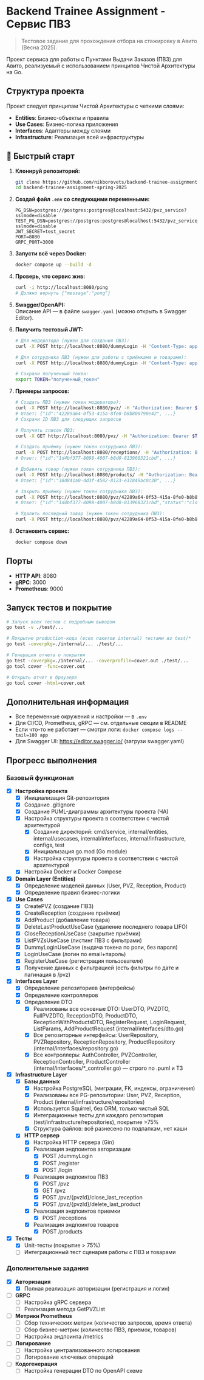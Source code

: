 # Backend Trainee Assignment - Сервис ПВЗ

> Тестовое задание для прохождения отбора на стажировку в Авито (Весна 2025).

Проект сервиса для работы с Пунктами Выдачи Заказов (ПВЗ) для Авито, реализуемый с использованием принципов Чистой Архитектуры на Go.

## Структура проекта

Проект следует принципам Чистой Архитектуры с четкими слоями:
- **Entities**: Бизнес-объекты и правила
- **Use Cases**: Бизнес-логика приложения
- **Interfaces**: Адаптеры между слоями
- **Infrastructure**: Реализация всей инфраструктуры

## 🚀 Быстрый старт

1. **Клонируй репозиторий:**
   ```sh
   git clone https://github.com/nikborovets/backend-trainee-assignment-spring-2025.git
   cd backend-trainee-assignment-spring-2025
   ```

2. **Создай файл `.env` со следующими переменными:**
   ```env
   PG_DSN=postgres://postgres:postgres@localhost:5432/pvz_service?sslmode=disable
   TEST_PG_DSN=postgres://postgres:postgres@localhost:5432/pvz_service_test?sslmode=disable
   JWT_SECRET=test_secret
   PORT=8080
   GRPC_PORT=3000
   ```

3. **Запусти всё через Docker:**
   ```sh
   docker compose up --build -d
   ```

4. **Проверь, что сервис жив:**
   ```sh
   curl -i http://localhost:8080/ping
   # Должно вернуть {"message":"pong"}
   ```

5. **Swagger/OpenAPI:**  
   Описание API — в файле `swagger.yaml` (можно открыть в Swagger Editor).

6. **Получить тестовый JWT:**
   ```sh
   # Для модератора (нужен для создания ПВЗ):
   curl -X POST http://localhost:8080/dummyLogin -H 'Content-Type: application/json' -d '{"role":"moderator"}'
   
   # Для сотрудника ПВЗ (нужен для работы с приёмками и товарами):
   curl -X POST http://localhost:8080/dummyLogin -H 'Content-Type: application/json' -d '{"role":"pvz_staff"}'
   
   # Сохрани полученный токен:
   export TOKEN="полученный_токен"
   ```

7. **Примеры запросов:**
   ```sh
   # Создать ПВЗ (нужен токен модератора):
   curl -X POST http://localhost:8080/pvz/ -H "Authorization: Bearer $TOKEN" -H 'Content-Type: application/json' -d '{"city":"Москва"}'
   # Ответ: {"id":"42289a64-0f53-415a-8fe0-b8b800790e42", ...}
   # Сохрани ID ПВЗ для следующих запросов
   
   # Получить список ПВЗ:
   curl -X GET http://localhost:8080/pvz/ -H "Authorization: Bearer $TOKEN"
   
   # Создать приёмку (нужен токен сотрудника ПВЗ):
   curl -X POST http://localhost:8080/receptions/ -H "Authorization: Bearer $TOKEN" -H 'Content-Type: application/json' -d '{"pvzId":"42289a64-0f53-415a-8fe0-b8b800790e42"}'
   # Ответ: {"id":"1d4bf377-8098-4007-b8d0-813968321cbd", ...}
   
   # Добавить товар (нужен токен сотрудника ПВЗ):
   curl -X POST http://localhost:8080/products/ -H "Authorization: Bearer $TOKEN" -H 'Content-Type: application/json' -d '{"type":"электроника","pvzId":"42289a64-0f53-415a-8fe0-b8b800790e42"}'
   # Ответ: {"id":"38d841a0-dd3f-4582-8123-e31849ac0c30", ...}
   
   # Закрыть приёмку (нужен токен сотрудника ПВЗ):
   curl -X POST http://localhost:8080/pvz/42289a64-0f53-415a-8fe0-b8b800790e42/close_last_reception -H "Authorization: Bearer $TOKEN"
   # Ответ: {"id":"1d4bf377-8098-4007-b8d0-813968321cbd","status":"close", ...}
   
   # Удалить последний товар (нужен токен сотрудника ПВЗ):
   curl -X POST http://localhost:8080/pvz/42289a64-0f53-415a-8fe0-b8b800790e42/delete_last_product -H "Authorization: Bearer $TOKEN"
   ```

8. **Остановить сервис:**
   ```sh
   docker compose down
   ```

## Порты

- **HTTP API**: 8080
- **gRPC**: 3000
- **Prometheus**: 9000

## Запуск тестов и покрытие

```sh
# Запуск всех тестов с подробным выводом
go test -v ./test/...

# Покрытие production-кода (всех пакетов internal) тестами из test/*
go test -coverpkg=./internal/... ./test/...

# Генерация отчета о покрытии
go test -coverpkg=./internal/... -coverprofile=cover.out ./test/...
go tool cover -func=cover.out

# Открыть отчет в браузере
go tool cover -html=cover.out
```

## Дополнительная информация

- Все переменные окружения и настройки — в `.env`
- Для CI/CD, Prometheus, gRPC — см. отдельные секции в README
- Если что-то не работает — смотри логи: `docker compose logs --tail=100 app`
- Для Swagger UI: https://editor.swagger.io/ (загрузи swagger.yaml)

## Прогресс выполнения

### Базовый функционал

- [x] **Настройка проекта**
  - [x] Инициализация Git-репозитория
  - [x] Создание .gitignore
  - [x] Создание PUML-диаграммы архитектуры проекта (ЧА)
  - [x] Настройка структуры проекта в соответствии с чистой архитектурой
    - [x] Создание директорий: cmd/service, internal/entities, internal/usecases, internal/interfaces, internal/infrastructure, configs, test
    - [x] Инициализация go.mod (Go module)
    - [x] Настройка структуры проекта в соответствии с чистой архитектурой
  - [x] Настройка Docker и Docker Compose

- [x] **Domain Layer (Entities)**
  - [x] Определение моделей данных (User, PVZ, Reception, Product)
  - [x] Определение правил бизнес-логики

- [x] **Use Cases**
  - [x] CreatePVZ (создание ПВЗ)
  - [x] CreateReception (создание приёмки)
  - [x] AddProduct (добавление товара)
  - [x] DeleteLastProductUseCase (удаление последнего товара LIFO)
  - [x] CloseReceptionUseCase (закрытие приёмки)
  - [x] ListPVZsUseCase (листинг ПВЗ с фильтрами)
  - [x] DummyLoginUseCase (выдача токена по роли, без пароля)
  - [x] LoginUseCase (логин по email+пароль)
  - [x] RegisterUseCase (регистрация пользователя)
  - [x] Получение данных с фильтрацией (есть фильтры по дате и пагинация в /pvz)

- [x] **Interfaces Layer**
  - [x] Определение репозиториев (интерфейсы)
  - [x] Определение контроллеров
  - [x] Определение DTO
    - [x] Реализованы все основные DTO: UserDTO, PVZDTO, FullPVZDTO, ReceptionDTO, ProductDTO, ReceptionWithProductsDTO, RegisterRequest, LoginRequest, ListParams, AddProductRequest (internal/interfaces/dto.go)
    - [x] Все репозиторные интерфейсы: UserRepository, PVZRepository, ReceptionRepository, ProductRepository (internal/interfaces/repository.go)
    - [x] Все контроллеры: AuthController, PVZController, ReceptionController, ProductController (internal/interfaces/*_controller.go) — строго по .puml и ТЗ

- [x] **Infrastructure Layer**
  - [x] **Базы данных**
    - [x] Настройка PostgreSQL (миграции, FK, индексы, ограничения)
    - [x] Реализованы все PG-репозитории: User, PVZ, Reception, Product (internal/infrastructure/repositories)
    - [x] Используется Squirrel, без ORM, только чистый SQL
    - [x] Интеграционные тесты для каждого репозитория (test/infrastructure/repositories), покрытие >75%
    - [x] Структура файлов: всё разнесено по подпапкам, нет каши
  - [x] **HTTP сервер**
    - [x] Настройка HTTP сервера (Gin)
    - [x] Реализация эндпоинтов авторизации
      - [x] POST /dummyLogin
      - [x] POST /register
      - [x] POST /login
    - [x] Реализация эндпоинтов ПВЗ
      - [x] POST /pvz
      - [x] GET /pvz
      - [x] POST /pvz/{pvzId}/close_last_reception
      - [x] POST /pvz/{pvzId}/delete_last_product
    - [x] Реализация эндпоинтов приемки
      - [x] POST /receptions
    - [x] Реализация эндпоинтов товаров
      - [x] POST /products

- [x] **Тесты**
  - [x] Unit-тесты (покрытие > 75%)
  - [ ] Интеграционный тест сценария работы с ПВЗ и товарами

### Дополнительные задания

- [x] **Авторизация**
  - [x] Полная реализация авторизации (регистрация и логин)

- [ ] **GRPC**
  - [ ] Настройка gRPC сервера
  - [ ] Реализация метода GetPVZList

- [ ] **Метрики Prometheus**
  - [ ] Сбор технических метрик (количество запросов, время ответа)
  - [ ] Сбор бизнес-метрик (количество ПВЗ, приемок, товаров)
  - [ ] Настройка эндпоинта /metrics

- [ ] **Логирование**
  - [ ] Настройка централизованного логирования
  - [ ] Логирование ключевых операций

- [ ] **Кодогенерация**
  - [ ] Настройка генерации DTO по OpenAPI схеме
